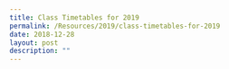```yaml
---
title: Class Timetables for 2019
permalink: /Resources/2019/class-timetables-for-2019
date: 2018-12-28
layout: post
description: ""
---
```

